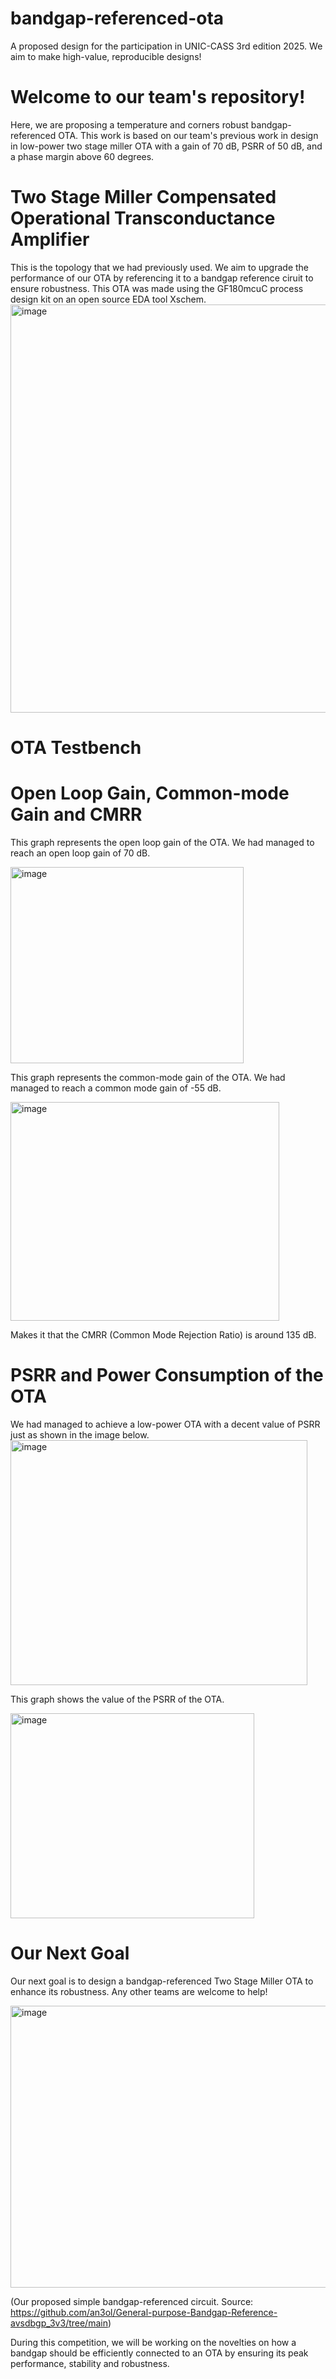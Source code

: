 # bandgap-referenced-ota
A proposed design for the participation in UNIC-CASS 3rd edition 2025. We aim to make high-value, reproducible designs!
# Welcome to our team's repository!
Here, we are proposing a temperature and corners robust bandgap-referenced OTA. This work is based on our team's previous work in design in low-power two stage miller OTA with a gain of 70 dB, PSRR of 50 dB, and a phase margin above 60 degrees.

# Two Stage Miller Compensated Operational Transconductance Amplifier
This is the topology that we had previously used. We aim to upgrade the performance of our OTA by referencing it to a bandgap reference ciruit to ensure robustness. This OTA was made using the GF180mcuC process design kit on an open source EDA tool Xschem.
<img width="1156" height="653" alt="image" src="https://github.com/user-attachments/assets/b2584170-de49-46f4-99ed-40fe7b6746cc" />

# OTA Testbench
# Open Loop Gain, Common-mode Gain and CMRR
This graph represents the open loop gain of the OTA. We had managed to reach an open loop gain of 70 dB.

<img width="373" height="314" alt="image" src="https://github.com/user-attachments/assets/89c4b88f-f026-40dd-b4e3-109157d02e70" />

This graph represents the common-mode gain of the OTA. We had managed to reach a common mode gain of -55 dB.

<img width="430" height="350" alt="image" src="https://github.com/user-attachments/assets/8336d118-a19b-48d1-b66b-3e25be182750" />

Makes it that the CMRR (Common Mode Rejection Ratio) is around 135 dB.
# PSRR and Power Consumption of the OTA
We had managed to achieve a low-power OTA with a decent value of PSRR just as shown in the image below.
<img width="475" height="392" alt="image" src="https://github.com/user-attachments/assets/ca63cda7-838e-4826-8c62-c31bff4133c1" />

This graph shows the value of the PSRR of the OTA.

<img width="390" height="328" alt="image" src="https://github.com/user-attachments/assets/ad764347-002b-4e91-989e-6d3065e892b4" />

# Our Next Goal
Our next goal is to design a bandgap-referenced Two Stage Miller OTA to enhance its robustness. Any other teams are welcome to help!

<img width="576" height="451" alt="image" src="https://github.com/user-attachments/assets/81d1dc0e-0fce-4592-bed4-4e859abbdbab" />

(Our proposed simple bandgap-referenced circuit. Source: https://github.com/an3ol/General-purpose-Bandgap-Reference-avsdbgp_3v3/tree/main)

During this competition, we will be working on the novelties on how a bandgap should be efficiently connected to an OTA by ensuring its peak performance, stability and robustness.

